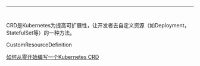 ****
# 
CRD是Kubernetes为提高可扩展性，让开发者去自定义资源（如Deployment，StatefulSet等）的一种方法。

CustomResourceDefinition


[如何从零开始编写一个Kubernetes CRD](https://www.servicemesher.com/blog/kubernetes-crd-quick-start/)
